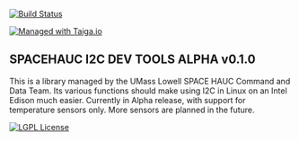 <!-- Replace the below line with your own Travis-CI build label. -->
[![Build Status](https://travis-ci.org/SpaceHAUC-Command-and-Data-Handling/SPACEHAUC-I2C-dev.svg?branch=master)](https://travis-ci.org/SpaceHAUC-Command-and-Data-Handling/SPACEHAUC-I2C-dev)

[![Managed with Taiga.io](https://camo.githubusercontent.com/eec9589abe09569dc4a1706b36527b49051b89db/68747470733a2f2f696d672e736869656c64732e696f2f62616467652f6d616e61676564253230776974682d54616967612e696f2d677265656e2e737667)](https://taiga.io "Managed with Taiga.io")

## SPACEHAUC I2C DEV TOOLS ALPHA v0.1.0

This is a library managed by the UMass Lowell SPACE HAUC Command and Data Team. Its various functions should make using I2C in Linux on an Intel Edison much easier. Currently in Alpha release, with support for temperature sensors only. More sensors are planned in the future.

[![LGPL License](http://linux-blog.org/wp-content/uploads/2013/02/LGPL-3-Logo.jpg)](https://www.gnu.org/licenses/lgpl.txt)

